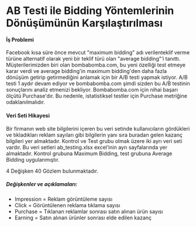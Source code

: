 # AB Testi ile Bidding Yöntemlerinin Dönüşümünün Karşılaştırılması

#### İş Problemi

Facebook kısa süre önce mevcut "maximum bidding" adı verilenteklif verme türüne alternatif olarak yeni bir teklif türü olan "average bidding"’i tanıttı. Müşterilerimizden biri olan bombabomba.com, bu yeni özelliği test etmeye karar verdi ve average bidding'in maximum bidding'den daha fazla dönüşüm getirip getirmediğini anlamak için bir A/B testi yapmak istiyor. A/B testi 1 aydır devam ediyor ve bombabomba.com şimdi sizden bu A/B testinin sonuçlarını analiz etmenizi bekliyor. Bombabomba.com için nihai başarı ölçütü Purchase'dır. Bu nedenle, istatistiksel testler için Purchase metriğine odaklanılmalıdır.

#### Veri Seti Hikayesi

Bir firmanın web site bilgilerini içeren bu veri setinde kullanıcıların gördükleri ve tıkladıkları reklam sayıları gibi bilgilerin yanı sıra buradan gelen kazanç bilgileri yer almaktadır. Kontrol ve Test grubu olmak üzere iki ayrı veri seti vardır. Bu veri setleri ab_testing.xlsx excel’inin ayrı sayfalarında yer almaktadır. Kontrol grubuna Maximum Bidding, test grubuna Average Bidding uygulanmıştır.

4 Değişken 40 Gözlem bulunmaktadır.

##### Değişkenler ve açıklamaları:

- Impression = Reklam görüntüleme sayısı
- Click = Görüntülenen reklama tıklama sayısı
- Purchase = Tıklanan reklamlar sonrası satın alınan ürün sayısı
- Earning = Satın alınan ürünler sonrası elde edilen kazanç
